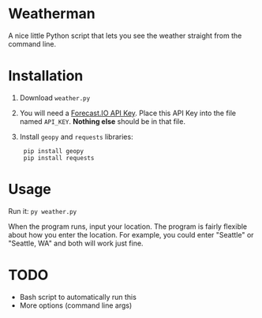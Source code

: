 Weatherman
==========

A nice little Python script that lets you see the weather straight from the command line.

Installation
============

1. Download `weather.py`
2. You will need a [Forecast.IO API Key](http://developer.forecast.io). Place this API Key into the file named `API_KEY`. **Nothing else** should be in that file.
3. Install `geopy` and `requests` libraries:

        pip install geopy
        pip install requests


Usage
=====

Run it: `py weather.py`

When the program runs, input your location. The program is fairly flexible about how you enter the location. For example, you could enter "Seattle" or "Seattle, WA" and both will work just fine.


TODO
====

* Bash script to automatically run this
* More options (command line args)
